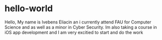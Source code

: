# hello-world
Hello, My name is Ivebens Eliacin an i currently attend FAU for Computer Science and as well as a minor in Cyber Security. Im also taking a course in iOS app development and I am very excitied to start and do the work
